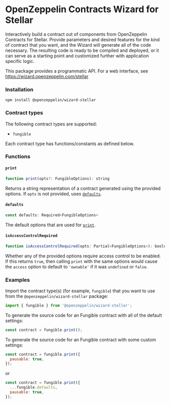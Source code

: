 # OpenZeppelin Contracts Wizard for Stellar

Interactively build a contract out of components from OpenZeppelin Contracts for Stellar. Provide parameters and desired features for the kind of contract that you want, and the Wizard will generate all of the code necessary. The resulting code is ready to be compiled and deployed, or it can serve as a starting point and customized further with application specific logic.

This package provides a programmatic API. For a web interface, see https://wizard.openzeppelin.com/stellar

### Installation

`npm install @openzeppelin/wizard-stellar`

### Contract types

The following contract types are supported:
- `fungible`

Each contract type has functions/constants as defined below.

### Functions

#### `print`
```js
function print(opts?: FungibleOptions): string
```
Returns a string representation of a contract generated using the provided options. If `opts` is not provided, uses [`defaults`](#defaults).

#### `defaults`
```js
const defaults: Required<FungibleOptions>
```
The default options that are used for [`print`](#print).

#### `isAccessControlRequired`
```js
function isAccessControlRequired(opts: Partial<FungibleOptions>): boolean
```
Whether any of the provided options require access control to be enabled. If this returns `true`, then calling `print` with the same options would cause the `access` option to default to `'ownable'` if it was `undefined` or `false`.

### Examples

Import the contract type(s) (for example, `fungible`) that you want to use from the `@openzeppelin/wizard-stellar` package:

```js
import { fungible } from '@openzeppelin/wizard-stellar';
```

To generate the source code for an Fungible contract with all of the default settings:
```js
const contract = fungible.print();
```

To generate the source code for an Fungible contract with some custom settings:
```js
const contract = fungible.print({
  pausable: true,
});
```
or
```js
const contract = fungible.print({
  ...fungible.defaults,
  pausable: true,
});
```
